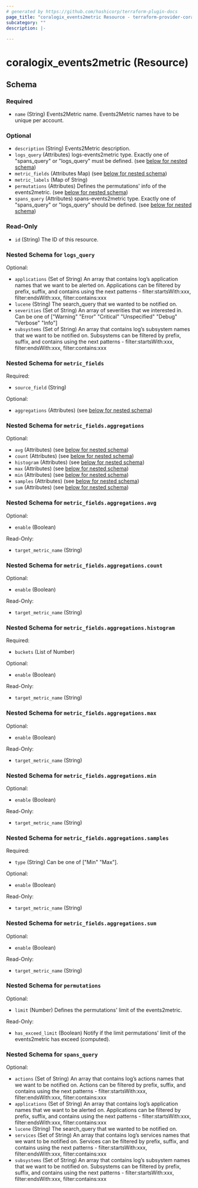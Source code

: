 ```yaml
---
# generated by https://github.com/hashicorp/terraform-plugin-docs
page_title: "coralogix_events2metric Resource - terraform-provider-coralogix"
subcategory: ""
description: |-
  
---
```


# coralogix_events2metric (Resource)





<!-- schema generated by tfplugindocs -->
## Schema

### Required

- `name` (String) Events2Metric name. Events2Metric names have to be unique per account.

### Optional

- `description` (String) Events2Metric description.
- `logs_query` (Attributes) logs-events2metric type. Exactly one of "spans_query" or "logs_query" must be defined. (see [below for nested schema](#nestedatt--logs_query))
- `metric_fields` (Attributes Map) (see [below for nested schema](#nestedatt--metric_fields))
- `metric_labels` (Map of String)
- `permutations` (Attributes) Defines the permutations' info of the events2metric. (see [below for nested schema](#nestedatt--permutations))
- `spans_query` (Attributes) spans-events2metric type. Exactly one of "spans_query" or "logs_query" should be defined. (see [below for nested schema](#nestedatt--spans_query))

### Read-Only

- `id` (String) The ID of this resource.

<a id="nestedatt--logs_query"></a>
### Nested Schema for `logs_query`

Optional:

- `applications` (Set of String) An array that contains log’s application names that we want to be alerted on. Applications can be filtered by prefix, suffix, and contains using the next patterns - filter:startsWith:xxx, filter:endsWith:xxx, filter:contains:xxx
- `lucene` (String) The search_query that we wanted to be notified on.
- `severities` (Set of String) An array of severities that we interested in. Can be one of ["Warning" "Error" "Critical" "Unspecified" "Debug" "Verbose" "Info"]
- `subsystems` (Set of String) An array that contains log’s subsystem names that we want to be notified on.  Subsystems can be filtered by prefix, suffix, and contains using the next patterns - filter:startsWith:xxx, filter:endsWith:xxx, filter:contains:xxx


<a id="nestedatt--metric_fields"></a>
### Nested Schema for `metric_fields`

Required:

- `source_field` (String)

Optional:

- `aggregations` (Attributes) (see [below for nested schema](#nestedatt--metric_fields--aggregations))

<a id="nestedatt--metric_fields--aggregations"></a>
### Nested Schema for `metric_fields.aggregations`

Optional:

- `avg` (Attributes) (see [below for nested schema](#nestedatt--metric_fields--aggregations--avg))
- `count` (Attributes) (see [below for nested schema](#nestedatt--metric_fields--aggregations--count))
- `histogram` (Attributes) (see [below for nested schema](#nestedatt--metric_fields--aggregations--histogram))
- `max` (Attributes) (see [below for nested schema](#nestedatt--metric_fields--aggregations--max))
- `min` (Attributes) (see [below for nested schema](#nestedatt--metric_fields--aggregations--min))
- `samples` (Attributes) (see [below for nested schema](#nestedatt--metric_fields--aggregations--samples))
- `sum` (Attributes) (see [below for nested schema](#nestedatt--metric_fields--aggregations--sum))

<a id="nestedatt--metric_fields--aggregations--avg"></a>
### Nested Schema for `metric_fields.aggregations.avg`

Optional:

- `enable` (Boolean)

Read-Only:

- `target_metric_name` (String)


<a id="nestedatt--metric_fields--aggregations--count"></a>
### Nested Schema for `metric_fields.aggregations.count`

Optional:

- `enable` (Boolean)

Read-Only:

- `target_metric_name` (String)


<a id="nestedatt--metric_fields--aggregations--histogram"></a>
### Nested Schema for `metric_fields.aggregations.histogram`

Required:

- `buckets` (List of Number)

Optional:

- `enable` (Boolean)

Read-Only:

- `target_metric_name` (String)


<a id="nestedatt--metric_fields--aggregations--max"></a>
### Nested Schema for `metric_fields.aggregations.max`

Optional:

- `enable` (Boolean)

Read-Only:

- `target_metric_name` (String)


<a id="nestedatt--metric_fields--aggregations--min"></a>
### Nested Schema for `metric_fields.aggregations.min`

Optional:

- `enable` (Boolean)

Read-Only:

- `target_metric_name` (String)


<a id="nestedatt--metric_fields--aggregations--samples"></a>
### Nested Schema for `metric_fields.aggregations.samples`

Required:

- `type` (String) Can be one of ["Min" "Max"].

Optional:

- `enable` (Boolean)

Read-Only:

- `target_metric_name` (String)


<a id="nestedatt--metric_fields--aggregations--sum"></a>
### Nested Schema for `metric_fields.aggregations.sum`

Optional:

- `enable` (Boolean)

Read-Only:

- `target_metric_name` (String)




<a id="nestedatt--permutations"></a>
### Nested Schema for `permutations`

Optional:

- `limit` (Number) Defines the permutations' limit of the events2metric.

Read-Only:

- `has_exceed_limit` (Boolean) Notify if the limit permutations' limit of the events2metric has exceed (computed).


<a id="nestedatt--spans_query"></a>
### Nested Schema for `spans_query`

Optional:

- `actions` (Set of String) An array that contains log’s actions names that we want to be notified on.  Actions can be filtered by prefix, suffix, and contains using the next patterns - filter:startsWith:xxx, filter:endsWith:xxx, filter:contains:xxx
- `applications` (Set of String) An array that contains log’s application names that we want to be alerted on. Applications can be filtered by prefix, suffix, and contains using the next patterns - filter:startsWith:xxx, filter:endsWith:xxx, filter:contains:xxx
- `lucene` (String) The search_query that we wanted to be notified on.
- `services` (Set of String) An array that contains log’s services names that we want to be notified on.  Services can be filtered by prefix, suffix, and contains using the next patterns - filter:startsWith:xxx, filter:endsWith:xxx, filter:contains:xxx
- `subsystems` (Set of String) An array that contains log’s subsystem names that we want to be notified on.  Subsystems can be filtered by prefix, suffix, and contains using the next patterns - filter:startsWith:xxx, filter:endsWith:xxx, filter:contains:xxx
